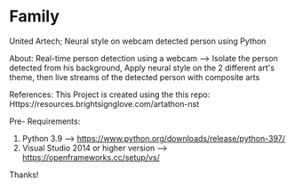 # Family
United Artech;  Neural style on webcam detected person using Python

About:
Real-time person detection using a webcam --> Isolate the person detected from his background, Apply neural style on the 2 different art's theme, 
then live streams of the detected person with composite arts 

References: 
This Project is created using the this repo: Https://resources.brightsignglove.com/artathon-nst

Pre- Requirements: 
1. Python 3.9 --> https://www.python.org/downloads/release/python-397/
2. Visual Studio 2014 or higher version --> https://openframeworks.cc/setup/vs/

Thanks!
